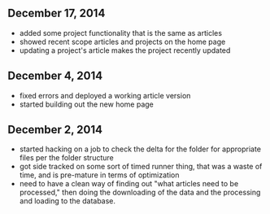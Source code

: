 ## December 17, 2014
- added some project functionality that is the same as articles
- showed recent scope articles and projects on the home page
- updating a project's article makes the project recently updated


## December 4, 2014
- fixed errors and deployed a working article version
- started building out the new home page

## December 2, 2014
- started hacking on a job to check the delta for the folder for appropriate files per the folder structure
- got side tracked on some sort of timed runner thing, that was a waste of time, and is pre-mature in terms of optimization
- need to have a clean way of finding out "what articles need to be processed," then doing the downloading of the data and the processing and loading to the database.
